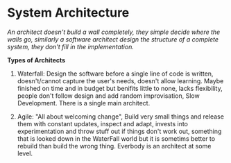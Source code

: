 # System Architecture

*An architect doesn't build a wall completely, they simple decide where the walls go, similarly a software architect design the structure of a complete system, they don't fill in the implementation.*

**Types of Architects**

1. Waterfall:   Design the software before a single line of code is written, doesn't/cannot capture the user's needs, doesn't allow learning. Maybe finished on time and in budget but benifits little to none, lacks flexibility, people don't follow design and add random improvisation, Slow Development. There is a single main architect.

2. Agile:       "All about welcoming change", Build very small things and release them with constant updates, inspect and adapt, invests into experimentation and throw stuff out if things don't work out, something that is looked down in the WaterFall world but it is sometims better to rebuild than build the wrong thing. Everbody is an architect at some level.